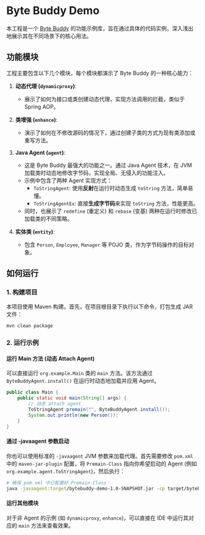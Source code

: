 # Byte Buddy Demo

本工程是一个 [Byte Buddy](https://bytebuddy.net) 的功能示例库，旨在通过具体的代码实例，深入浅出地展示其在不同场景下的核心用法。

## 功能模块

工程主要包含以下几个模块，每个模块都演示了 Byte Buddy 的一种核心能力：

1.  **动态代理 (`dynamicproxy`)**:
    *   展示了如何为接口或类创建动态代理，实现方法调用的拦截，类似于 Spring AOP。

2.  **类增强 (`enhance`)**:
    *   演示了如何在不修改源码的情况下，通过创建子类的方式为现有类添加或重写方法。

3.  **Java Agent (`agent`)**:
    *   这是 Byte Buddy 最强大的功能之一。通过 Java Agent 技术，在 JVM 加载类时动态地修改字节码，实现全局、无侵入的功能注入。
    *   示例中包含了两种 Agent 实现方式：
        *   `ToStringAgent`: 使用**反射**在运行时动态生成 `toString` 方法，简单易懂。
        *   `ToStringAgentEx`: 直接**生成字节码**来实现 `toString` 方法，性能更高。
    *   同时，也展示了 `redefine` (重定义) 和 `rebase` (变基) 两种在运行时修改已加载类的不同策略。

4.  **实体类 (`entity`)**:
    *   包含 `Person`, `Employee`, `Manager` 等 POJO 类，作为字节码操作的目标对象。

## 如何运行

### 1. 构建项目

本项目使用 Maven 构建。首先，在项目根目录下执行以下命令，打包生成 JAR 文件：

```bash
mvn clean package
```

### 2. 运行示例

#### 运行 Main 方法 (动态 Attach Agent)

可以直接运行 `org.example.Main` 类的 `main` 方法。该方法通过 `ByteBuddyAgent.install()` 在运行时动态地加载并应用 Agent。

```java
public class Main {
	public static void main(String[] args) {
		// 动态 attach agent
		ToStringAgent.premain("", ByteBuddyAgent.install());
		System.out.println(new Person());
	}
}
```

#### 通过 -javaagent 参数启动

你也可以使用标准的 `-javaagent` JVM 参数来加载代理。首先需要修改 `pom.xml` 中的 `maven-jar-plugin` 配置，将 `Premain-Class` 指向你希望启动的 Agent (例如 `org.example.agent.ToStringAgent`)，然后执行：

```bash
# 确保 pom.xml 中已配置好 Premain-Class
java -javaagent:target/bytebuddy-demo-1.0-SNAPSHOT.jar -cp target/bytebuddy-demo-1.0-SNAPSHOT.jar org.example.entity.Person
```

#### 运行其他模块

对于非 Agent 的示例 (如 `dynamicproxy`, `enhance`)，可以直接在 IDE 中运行其对应的 `main` 方法来查看效果。